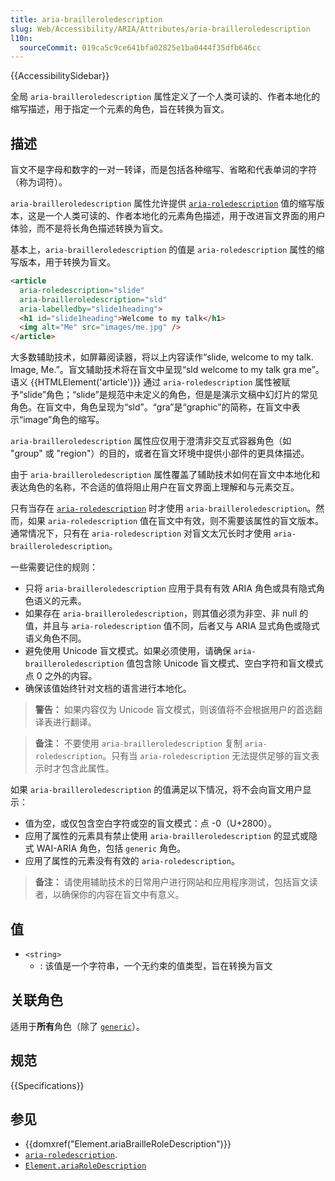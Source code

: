 ```yaml
---
title: aria-brailleroledescription
slug: Web/Accessibility/ARIA/Attributes/aria-brailleroledescription
l10n:
  sourceCommit: 019ca5c9ce641bfa02825e1ba0444f35dfb646cc
---
```


{{AccessibilitySidebar}}

全局 `aria-brailleroledescription` 属性定义了一个人类可读的、作者本地化的缩写描述，用于指定一个元素的角色，旨在转换为盲文。

## 描述

盲文不是字母和数字的一对一转译，而是包括各种缩写、省略和代表单词的字符（称为词符）。

`aria-brailleroledescription` 属性允许提供 [`aria-roledescription`](/zh-CN/docs/Web/Accessibility/ARIA/Attributes/aria-roledescription) 值的缩写版本，这是一个人类可读的、作者本地化的元素角色描述，用于改进盲文界面的用户体验，而不是将长角色描述转换为盲文。

基本上，`aria-brailleroledescription` 的值是 `aria-roledescription` 属性的缩写版本，用于转换为盲文。

```html
<article
  aria-roledescription="slide"
  aria-brailleroledescription="sld"
  aria-labelledby="slide1heading">
  <h1 id="slide1heading">Welcome to my talk</h1>
  <img alt="Me" src="images/me.jpg" />
</article>
```

大多数辅助技术，如屏幕阅读器，将以上内容读作“slide, welcome to my talk. Image, Me.”。盲文辅助技术将在盲文中呈现“sld welcome to my talk gra me”。语义 {{HTMLElement('article')}} 通过 `aria-roledescription` 属性被赋予“slide”角色；“slide”是规范中未定义的角色，但是是演示文稿中幻灯片的常见角色。在盲文中，角色呈现为“sld”。“gra”是“graphic”的简称，在盲文中表示“image”角色的缩写。

`aria-brailleroledescription` 属性应仅用于澄清非交互式容器角色（如 "group" 或 "region"）的目的，或者在盲文环境中提供小部件的更具体描述。

由于 `aria-brailleroledescription` 属性覆盖了辅助技术如何在盲文中本地化和表达角色的名称，不合适的值将阻止用户在盲文界面上理解和与元素交互。

只有当存在 [`aria-roledescription`](/zh-CN/docs/Web/Accessibility/ARIA/Attributes/aria-roledescription) 时才使用 `aria-brailleroledescription`。然而，如果 `aria-roledescription` 值在盲文中有效，则不需要该属性的盲文版本。通常情况下，只有在 `aria-roledescription` 对盲文太冗长时才使用 `aria-brailleroledescription`。

一些需要记住的规则：

- 只将 `aria-brailleroledescription` 应用于具有有效 ARIA 角色或具有隐式角色语义的元素。
- 如果存在 `aria-brailleroledescription`，则其值必须为非空、非 null 的值，并且与 `aria-roledescription` 值不同，后者又与 ARIA 显式角色或隐式语义角色不同。
- 避免使用 Unicode 盲文模式。如果必须使用，请确保 `aria-brailleroledescription` 值包含除 Unicode 盲文模式、空白字符和盲文模式点 0 之外的内容。
- 确保该值始终针对文档的语言进行本地化。

> **警告：** 如果内容仅为 Unicode 盲文模式，则该值将不会根据用户的首选翻译表进行翻译。

> **备注：** 不要使用 `aria-brailleroledescription` 复制 `aria-roledescription`。只有当 `aria-roledescription` 无法提供足够的盲文表示时才包含此属性。

如果 `aria-brailleroledescription` 的值满足以下情况，将不会向盲文用户显示：

- 值为空，或仅包含空白字符或空的盲文模式：点 -0（U+2800）。
- 应用了属性的元素具有禁止使用 `aria-brailleroledescription` 的显式或隐式 WAI-ARIA 角色，包括 `generic` 角色。
- 应用了属性的元素没有有效的 `aria-roledescription`。

> **备注：** 请使用辅助技术的日常用户进行网站和应用程序测试，包括盲文读者，以确保你的内容在盲文中有意义。

## 值

- `<string>`
  - : 该值是一个字符串，一个无约束的值类型，旨在转换为盲文

## 关联角色

适用于**所有**角色（除了 [`generic`](/zh-CN/docs/Web/Accessibility/ARIA/Roles/generic_role)）。

## 规范

{{Specifications}}

## 参见

- {{domxref("Element.ariaBrailleRoleDescription")}}
- [`aria-roledescription`](/zh-CN/docs/Web/Accessibility/ARIA/Attributes/aria-roledescription).
- [`Element.ariaRoleDescription`](/zh-CN/docs/Web/API/Element/ariaRoleDescription)
